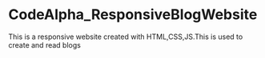 # CodeAlpha_ResponsiveBlogWebsite
This is a responsive website created with HTML,CSS,JS.This is used to create and read blogs
